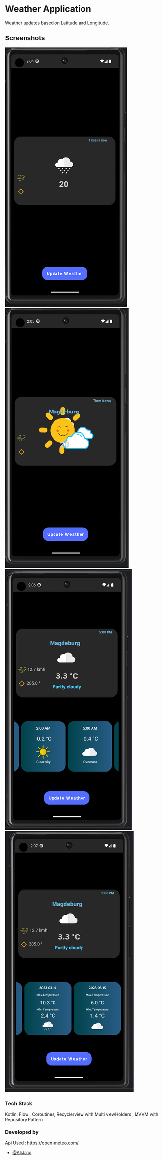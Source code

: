 
# Weather Application

Weather updates based on Latitude and Longitude.
 



## Screenshots

![App Screenshot](screenshots/ss1.png) 
![App Screenshot](screenshots/ss2.png)
![App Screenshot](screenshots/ss3.png)
![App Screenshot](screenshots/ss4.png)



### Tech Stack 

Kotlin, Flow , Coroutines, Recyclerview with Multi viewHolders
 , MVVM with Repository Pattern 


### Developed by 


Api Used : https://open-meteo.com/

- [@AliJatoi](https://www.github.com/alijatoi)

